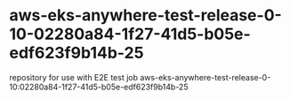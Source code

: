 # aws-eks-anywhere-test-release-0-10-02280a84-1f27-41d5-b05e-edf623f9b14b-25
repository for use with E2E test job aws-eks-anywhere-test-release-0-10:02280a84-1f27-41d5-b05e-edf623f9b14b-25
